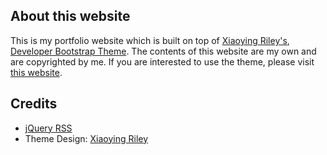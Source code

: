 ## About this website

This is my portfolio website which is built on top of [Xiaoying Riley's](https://twitter.com/3rdwave_themes), [Developer Bootstrap Theme](https://themes.3rdwavemedia.com/bootstrap-templates/resume/free-bootstrap-theme-for-web-developers/). The contents of this website are my own and are copyrighted by me. If you are interested to use the theme, please visit [this website](https://themes.3rdwavemedia.com/bootstrap-templates/resume/free-bootstrap-theme-for-web-developers/).



## Credits
- [jQuery RSS](https://github.com/sdepold/jquery-rss)
- Theme Design: [Xiaoying Riley](https://twitter.com/3rdwave_themes)
